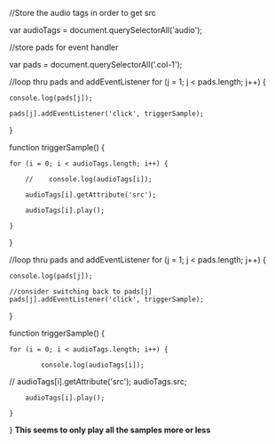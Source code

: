 //Store the audio tags in order to get src

var audioTags = document.querySelectorAll('audio');


//store pads for event handler

var pads = document.querySelectorAll('.col-1');


 





//loop thru pads and addEventListener
for (j = 1; j < pads.length; j++) {

    console.log(pads[j]);

    pads[j].addEventListener('click', triggerSample);


}

function triggerSample() {


    for (i = 0; i < audioTags.length; i++) {

        //    console.log(audioTags[i]);

        audioTags[i].getAttribute('src');

        audioTags[i].play();

    }


    
}





//loop thru pads and addEventListener
for (j = 1; j < pads.length; j++) {

    console.log(pads[j]);

    //consider switching back to pads[j]
    pads[j].addEventListener('click', triggerSample);


}

function triggerSample() {


    for (i = 0; i < audioTags.length; i++) {

            console.log(audioTags[i]);

//        audioTags[i].getAttribute('src');
       audioTags.src;

        audioTags[i].play();
        
    }

   
    
}
**This seems to only play all the samples more or less**
